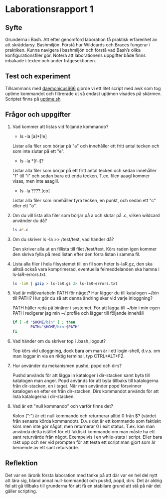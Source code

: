 # Laborationsrapport 1 #

## Syfte ##

Grunderna i Bash. Att efter genomförd laboration få praktisk erfarenhet av att skräddarsy. Bashmiljön. Förstå hur Wildcards och Braces fungerar i praktiken. Kunna navigera i bashmiljön och förstå vad Bash’s olika konfigurationsfiler gör.
Notera att laborationens uppgifter både finns inbakade i texten och under frågesektionen.

## Test och experiment ##

Tillsammans med [daemonicus666](https://github.com/daemonicus666) gjorde vi ett litet script med awk som tog uptime kommandot och filtrerade ut så endast uptimen visades på skärmen. Scriptet finns på [uptime.sh](https://github.com/jackbenny/scripts_grundkurs/blob/master/Labb1/uptime.sh)

## Frågor och uppgifter ##

1.	Vad kommer att listas vid följande kommando?
	*	ls -la [a]*[!e]

	Listar alla filer som börjar på "a" och innehåller ett fritt antal tecken och som inte slutar på ett "e".
	*	ls -la *[f-i]?	

	Listar alla filer som börjar på ett fritt antal tecken och sedan innehåller "f" till "i" och sedan bara ett enda tecken. T.ex. filen aaagl kommer visas, men inte aaaglll.
	*	ls -la ????.[co]

	Listar alla filer som innehåller fyra tecken, en punkt, och sedan ett "c" eller ett "o".

2.	Om du vill lista alla filer som börjar på a och slutar på .c, vilken wildcard använder du då?
	```bash
	ls a*.c
	```

3.	Om du skriver ls -la >> /test/test, vad händer då?

	Den skriver alla ut en fillista till filet /test/test. Körs raden igen kommer den skriva fylla på med listan efter den förra listan i samma fil.

4.	Lista alla filer i hela filsystemet till en fil som heter ls-laR.gz, den ska alltså också vara komprimerad, eventuella felmeddelanden ska hamna i ls-laR-errors.txt.
	```bash
	ls -laR | gzip > ls-laR.gz 2> ls-laR-errors.txt		
	```

5.	Vad är miljövariabeln PATH för något? Hur lägger du till katalogen ~/bin till PATH?
	Hur gör du så att denna ändring sker vid varje inloggning?

	PATH håller reda på binärer i systemet. För att lägga till ~/bin i min egen PATH redigerar jag min ~/.profile och lägger till följande innehåll
	```bash
	if [ -d "$HOME/bin" ] ; then
    		PATH="$HOME/bin:$PATH"
	fi
	```

6.	Vad händer om du skriver top i .bash_logout?

	Top körs vid utloggning, dock bara om man är i ett login-shell, d.v.s. om man loggar in via en riktig terminal, typ CTRL+ALT+F2.

7. 	Hur använder du mekanismen pushd, popd och dirs?

	Pushd används för att lägga in kataloger i dir-stacken samt byta till katalogen man anger. Popd används för att byta tillbaks till katalogerna från dir-stacken, en i taget. När man använder popd försvinner katalogen en efter en från dir-stacken. Dirs kommandot används för att lista katalogerna i dir-stacken. 

8.	Vad är ett "null kommando" och varför finns det?

	Kolon (":") är ett null kommando och returnerar alltid 0 från $? (värdet från senaste körda kommandot). D.v.s det är ett kommando som faktiskt körs men inte gör något, men returnerar 0 i exit status. T.ex. kan man använda detta istället för ett faktiskt kommando om man måste ha ett sant returvärde från något. Exempelvis i en while-stats i script. Eller bara rakt upp och ner vid prompten för att testa ett script man gjort som är beroende av ett sant returvärde.

## Reflektion ##

Det var en lärorik första laboration med tanke på att där var en hel del nytt att lära sig, bland annat null-kommandot och pushd, popd, dirs. Det är aldrig fel att gå tillbaks till grunderna för att få en stabilare grund att stå på när det gäller scripting.

